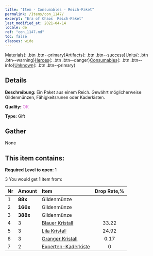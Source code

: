 ```yaml
---
title: "Item - Consumables - Reich-Paket"
permalink: /Items/con_1147/
excerpt: "Era of Chaos  Reich-Paket"
last_modified_at: 2021-04-14
locale: de
ref: "con_1147.md"
toc: false
classes: wide
---
```

 [Materials](/de/Items/){: .btn .btn--primary}[Artifacts](/de/Items/Artifacts/){: .btn .btn--success}[Units](/de/Items/Units/){: .btn .btn--warning}[Heroes](/de/Items/Heroes/){: .btn .btn--danger}[Consumables](/de/Items/Consumables/){: .btn .btn--info}[Unknown](/de/Items/Unknown/){: .btn .btn--primary}

## Details
 **Beschreibung:** Ein Paket aus einem Reich. Gewährt möglicherweise Gildenmünzen, Fähigkeitsrunen oder Kaderkisten.

 **Quality:** <span style="color: #DA70D6">OK</span>

 **Type:** Gift

## Gather

  None

## This item contains:

 **Required Level to open:** 1

 3 You would get **1** item  from:

  | Nr | Amount |     Item    | Drop Rate,% |
  |:---|:-------|:------------|:---------:|
  | 1 |  **88x** | Gildenmünze |  | 24.92 | 
  | 2 |  **166x** | Gildenmünze |  | 16.61 | 
  | 3 |  **388x** | Gildenmünze |  | 0.17 | 
  | 4 | 3 | [Blauer Kristall](/de/Items/con_716/) | 33.22 | 
  | 5 | 3 | [Lila Kristall](/de/Items/con_720/) | 24.92 | 
  | 6 | 3 | [Oranger Kristall](/de/Items/con_730/) | 0.17 | 
  | 7 | 2 | [Experten-Kaderkiste](/de/Items/con_773/) | 0 | 
